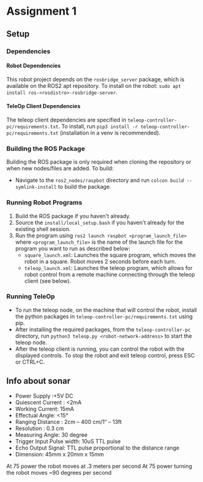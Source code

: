 # Assignment 1

## Setup

### Dependencies

#### Robot Dependencies

This robot project depends on the `rosbridge_server` package, which is available on the ROS2 apt repository. To install on the robot: `sudo apt install ros-<rosdistro>-rosbridge-server`.

#### TeleOp Client Dependencies

The teleop client dependencies are specified in `teleop-controller-pc/requirements.txt`. To install, run `pip3 install -r teleop-controller-pc/requirements.txt` (installation in a venv is recommended).

### Building the ROS Package

Building the ROS package is only required when cloning the repository or when new nodes/files are added. To build:

* Navigate to the `ros2_nodes/raspbot` directory and run `colcon build --symlink-install` to build the package.

### Running Robot Programs

1. Build the ROS package if you haven't already.
2. Source the `install/local_setup.bash` if you haven't already for the existing shell session.
3. Run the program using `ros2 launch raspbot <program_launch_file>` where `<program_launch_file>` is the name of the launch file for the program you want to run as described below:
    - `square_launch.xml`: Launches the square program, which moves the robot in a square. Robot moves 2 seconds before each turn.
    - `teleop_launch.xml`: Launches the teleop program, which allows for robot control from a remote machine connecting through the teleop client (see below).

### Running TeleOp

* To run the teleop node, on the machine that will control the robot, install the python packages in `teleop-controller-pc/requirements.txt` using pip.
* After installing the required packages, from the `teleop-controller-pc` directory, run `python3 teleop.py <robot-network-address>` to start the teleop node.
* After the teleop client is running, you can control the robot with the displayed controls. To stop the robot
and exit teleop control, press ESC or CTRL+C.

## Info about sonar

* Power Supply :+5V DC
* Quiescent Current : <2mA
* Working Current: 15mA
* Effectual Angle: <15°
* Ranging Distance : 2cm – 400 cm/1″ – 13ft
* Resolution : 0.3 cm
* Measuring Angle: 30 degree
* Trigger Input Pulse width: 10uS TTL pulse
* Echo Output Signal: TTL pulse proportional to the distance range
* Dimension: 45mm x 20mm x 15mm

At 75 power the robot moves at .3 meters per second
At 75 power turning the robot moves ~90 degrees per second
